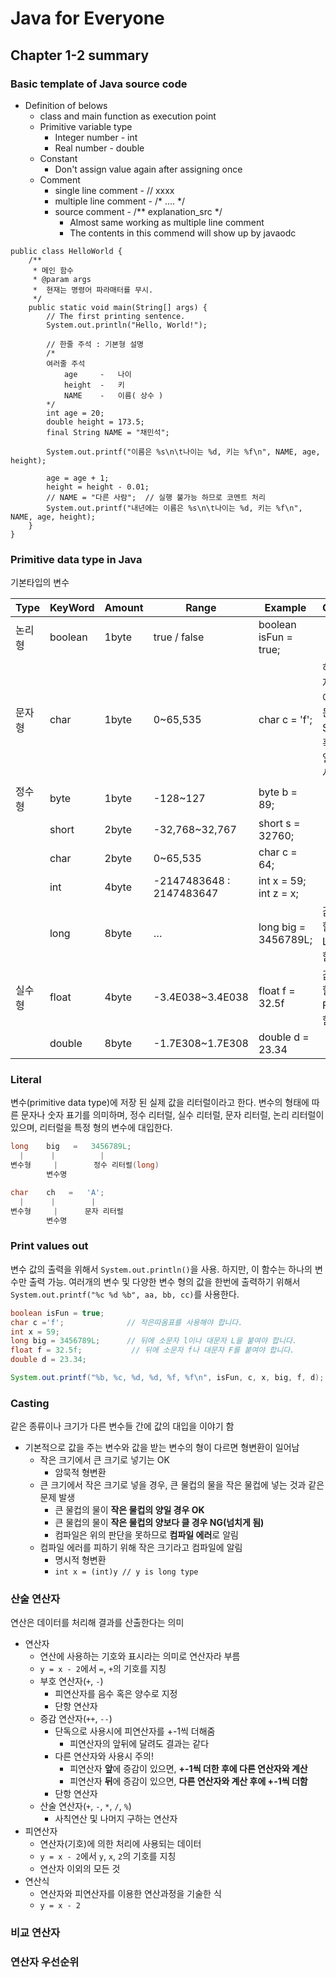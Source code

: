 # Java for Everyone
## Chapter 1-2 summary

### Basic template of Java source code
* Definition of belows
    * class and main function as execution point
    * Primitive variable type
        * Integer number - int
        * Real number - double
    * Constant
        * Don't assign value again after assigning once
    * Comment
        * single line comment - // xxxx
        * multiple line comment - /* .... */
        * source comment - /** explanation_src */
            * Almost same working as multiple line comment
            * The contents in this commend will show up by javaodc

```
public class HelloWorld {
    /**
     * 메인 함수
     * @param args
     *  현재는 명령어 파라매터를 무시.
     */
    public static void main(String[] args) {
        // The first printing sentence.
        System.out.println("Hello, World!");

        // 한줄 주석 : 기본형 설명
        /*
        여러줄 주석
            age     -   나이
            height  -   키
            NAME    -   이름( 상수 )
        */
        int age = 20;
        double height = 173.5;
        final String NAME = "채민석";

        System.out.printf("이름은 %s\n\t나이는 %d, 키는 %f\n", NAME, age, height);

        age = age + 1;
        height = height - 0.01;
        // NAME = "다른 사람";  // 실행 불가능 하므로 코멘트 처리
        System.out.printf("내년에는 이름은 %s\n\t나이는 %d, 키는 %f\n", NAME, age, height);
    }
}
```

### Primitive data type in Java
기본타입의 변수

|Type|KeyWord|Amount|Range|Example|Comment|
|----|----|----|----|----|---|
|논리형|boolean|1byte|true / false|boolean isFun = true;||
|문자형|char|1byte|0~65,535|char c = 'f';|하나의 문자만 저장. 여러개의 문자는 String객체 혹은 문자열 배열을 사용|
|정수형|byte|1byte|-128~127|byte b = 89;||
||short|2byte|-32,768~32,767|short s = 32760;||
||char|2byte|0~65,535|char c = 64;||
||int|4byte|-2147483648 : 2147483647|int x = 59; int z = x;||
||long|8byte|…|long big = 3456789L;|값을 대입할 때 값에 L을 붙여야 함.|
|실수형|float|4byte|-3.4E038~3.4E038|float f = 32.5f|값을 대입할 때 값에 F를 붙여야 함.|
||double|8byte|-1.7E308~1.7E308|double d = 23.34||

### Literal

변수(primitive data type)에 저장 된 실제 값을 리터럴이라고 한다.
변수의 형태에 따른 문자나 숫자 표기를 의미하며, 정수 리터럴, 실수 리터럴, 문자 리터럴, 논리 리터럴이 있으며, 리터럴을 특정 형의 변수에 대입한다.

```JAVA
long    big   =   3456789L;
  |      |          |
변수형     |        정수 리터럴(long)
        변수명

char    ch   =   'A';
  |      |        |
변수형     |      문자 리터럴
        변수명
```

### Print values out
변수 값의 출력을 위해서 `System.out.println()`을 사용. 하지만, 이 함수는 하나의 변수만 출력 가능.
여러개의 변수 및 다양한 변수 형의 값을 한번에 출력하기 위해서 `System.out.printf("%c %d %b", aa, bb, cc)`를 사용한다.

```JAVA
boolean isFun = true;
char c ='f';              // 작은따옴표를 사용해야 합니다.
int x = 59;
long big = 3456789L;      // 뒤에 소문자 l이나 대문자 L을 붙여야 합니다.
float f = 32.5f;           // 뒤에 소문자 f나 대문자 F를 붙여야 합니다. 
double d = 23.34;

System.out.printf("%b, %c, %d, %d, %f, %f\n", isFun, c, x, big, f, d);
```

### Casting
같은 종류이나 크기가 다른 변수들 간에 값의 대입을 이야기 함
* 기본적으로 값을 주는 변수와 값을 받는 변수의 형이 다르면 형변환이 일어남
    * 작은 크기에서 큰 크기로 넣기는 OK
        * 암묵적 형변환
    * 큰 크기에서 작은 크기로 넣을 경우, 큰 물컵의 물을 작은 물컵에 넣는 것과 같은 문제 발생
        * 큰 물컵의 물이 **작은 물컵의 양일 경우 OK**
        * 큰 물컵의 물이 **작은 물컵의 양보다 클 경우 NG(넘치게 됨)**
        * 컴파일은 위의 판단을 못하므로 **컴파일 에러**로 알림
    * 컴파일 에러를 피하기 위해 작은 크기라고 컴파일에 알림
        * 명시적 형변환
        * `int x = (int)y // y is long type`

### 산술 연산자
연산은 데이터를 처리해 결과를 산출한다는 의미
* 연산자 
    * 연산에 사용하는 기호와 표시라는 의미로 연산자라 부름
    * `y = x - 2`에서 `=`, `+`의 기호를 지칭
    * 부호 연산자(`+`, `-`)
        * 피연산자를 음수 혹은 양수로 지정
        * 단항 연산자
    * 증감 연산자(`++`, `--`)
        * 단독으로 사용시에 피연산자를 +-1씩 더해줌
            * 피연산자의 앞뒤에 달려도 결과는 같다
        * 다른 연산자와 사용시 주의!
            * 피연산자 **앞**에 증감이 있으면, **+-1씩 더한 후에 다른 연산자와 계산**
            * 피연산자 **뒤**에 증감이 있으면, **다른 연산자와 계산 후에 +-1씩 더함**
        * 단항 연산자
    * 산술 연산자(`+`, `-`, `*`, `/`, `%`)
        * 사칙연산 및 나머지 구하는 연산자
* 피연산자
    * 연산자(기호)에 의한 처리에 사용되는 데이터
    * `y = x - 2`에서 `y`, `x`, `2`의 기호를 지칭
    * 연산자 이외의 모든 것
* 연산식
    * 연산자와 피연산자를 이용한 연산과정을 기술한 식
    * `y = x - 2`

### 비교 연산자

### 연산자 우선순위
